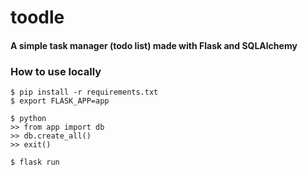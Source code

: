 # toodle
#### A simple task manager (todo list) made with Flask and SQLAlchemy

### How to use locally
```
$ pip install -r requirements.txt
$ export FLASK_APP=app

$ python
>> from app import db
>> db.create_all()
>> exit()

$ flask run
```
